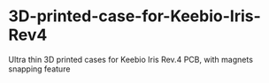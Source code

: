 # 3D-printed-case-for-Keebio-Iris-Rev4
Ultra thin 3D printed cases for Keebio Iris Rev.4 PCB, with magnets snapping feature
